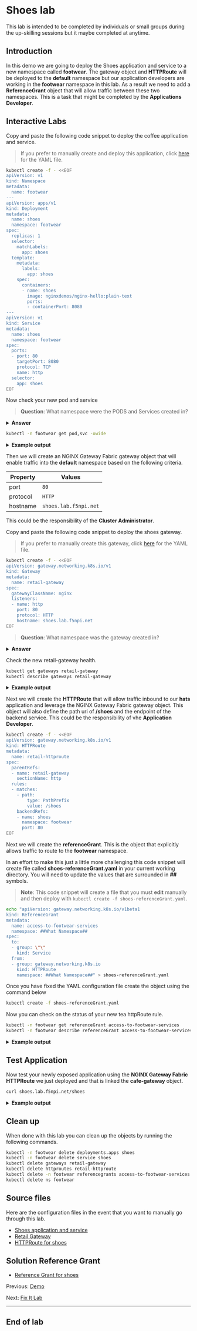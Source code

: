 # Shoes lab

This lab is intended to be completed by individuals or small groups during the up-skilling sessions
but it maybe completed at anytime.

## Introduction

In this demo we are going to deploy the Shoes application and service to a new
namespace called **footwear**. The gateway object and **HTTPRoute** will be deployed to the
**default** namespace but our application developers are working in the **footwear** namespace in
this lab.  As a result we need to add a **ReferenceGrant** object that will allow traffic between
these two namespaces.  This is a task that might be completed by the **Applications Developer**.

## Interactive Labs

Copy and paste the following code snippet to deploy the coffee application and service.

> If you prefer to manually create and deploy this application, click [here](shoes.yaml) for the
> YAML file.

```bash
kubectl create -f - <<EOF
apiVersion: v1
kind: Namespace
metadata:
  name: footwear
---
apiVersion: apps/v1
kind: Deployment
metadata:
  name: shoes
  namespace: footwear
spec:
  replicas: 1
  selector:
    matchLabels:
      app: shoes
  template:
    metadata:
      labels:
        app: shoes
    spec:
      containers:
      - name: shoes
        image: nginxdemos/nginx-hello:plain-text
        ports:
        - containerPort: 8080
---
apiVersion: v1
kind: Service
metadata:
  name: shoes
  namespace: footwear
spec:
  ports:
  - port: 80
    targetPort: 8080
    protocol: TCP
    name: http
  selector:
    app: shoes
EOF
```

Now check your new pod and service

>**Question**: What namespace were the PODS and Services created in?

<details>
  <summary><b>Answer</b></summary>

They are created in the **footwear** kubernetes namespace.

</details>

```bash
kubectl -n footwear get pod,svc -owide
```

<details>
  <summary><b>Example output</b></summary>

  ```bash
  f5admin@bastion:~$ kubectl -n footwear get pod,svc -owide
  NAME                         READY   STATUS    RESTARTS   AGE   IP               NODE                    NOMINATED NODE   READINESS GATES
  pod/shoes-5df7b98484-mn2xh   1/1     Running   0          13s   10.244.191.145   w3-mgmt.lab.f5npi.net   <none>           <none>

  NAME            TYPE        CLUSTER-IP       EXTERNAL-IP   PORT(S)   AGE   SELECTOR
  service/shoes   ClusterIP   10.111.163.201   <none>        80/TCP    13s   app=shoes
  ```

</details>

Then we will create an NGINX Gateway Fabric gateway object that will enable traffic into the
**default** namespace based on the following criteria.

| Property      | Values                 |
| ------------- | ---------------------- |
| port          | `80`                   |
| protocol      | `HTTP`                 |
| hostname      | `shoes.lab.f5npi.net`  |

This could be the responsibility of the **Cluster Administrator**.

Copy and paste the following code snippet to deploy the shoes gateway.

> If you prefer to manually create this gateway, click [here](retail-gateway.yaml) for the
> YAML file.

```bash
kubectl create -f - <<EOF
apiVersion: gateway.networking.k8s.io/v1
kind: Gateway
metadata:
  name: retail-gateway
spec:
  gatewayClassName: nginx
  listeners:
  - name: http
    port: 80
    protocol: HTTP
    hostname: shoes.lab.f5npi.net
EOF
```

>**Question**: What namespace was the gateway created in?

<details>
  <summary><b>Answer</b></summary>

It is created in the **default** kubernetes namespace.

</details>

Check the new retail-gateway health.

```bash
kubectl get gateways retail-gateway
kubectl describe gateways retail-gateway
```

<details>
  <summary><b>Example output</b></summary>

  ```bash
  f5admin@bastion:~$ kubectl get gateways retail-gateway
  NAME             CLASS   ADDRESS       PROGRAMMED   AGE
  retail-gateway   nginx   10.1.10.100   True         5s

  f5admin@bastion:~$ kubectl describe gateways retail-gateway
  Name:         retail-gateway
  Namespace:    default
  Labels:       <none>
  Annotations:  <none>
  API Version:  gateway.networking.k8s.io/v1
  Kind:         Gateway
  Metadata:
    Creation Timestamp:  2024-07-15T19:46:25Z
    Generation:          1
    Resource Version:    145271
    UID:                 16ab8079-71a9-4015-b389-c97114652d22
  Spec:
    Gateway Class Name:  nginx
    Listeners:
      Allowed Routes:
        Namespaces:
          From:  Same
      Hostname:  shoes.lab.f5npi.net
      Name:      http
      Port:      80
      Protocol:  HTTP
  Status:
    Addresses:
      Type:   IPAddress
      Value:  10.1.10.100
    Conditions:
      Last Transition Time:  2024-07-15T19:46:25Z
      Message:               Gateway is accepted
      Observed Generation:   1
      Reason:                Accepted
      Status:                True
      Type:                  Accepted
      Last Transition Time:  2024-07-15T19:46:25Z
      Message:               Gateway is programmed
      Observed Generation:   1
      Reason:                Programmed
      Status:                True
      Type:                  Programmed
    Listeners:
      Attached Routes:  0
      Conditions:
        Last Transition Time:  2024-07-15T19:46:25Z
        Message:               Listener is accepted
        Observed Generation:   1
        Reason:                Accepted
        Status:                True
        Type:                  Accepted
        Last Transition Time:  2024-07-15T19:46:25Z
        Message:               Listener is programmed
        Observed Generation:   1
        Reason:                Programmed
        Status:                True
        Type:                  Programmed
        Last Transition Time:  2024-07-15T19:46:25Z
        Message:               All references are resolved
        Observed Generation:   1
        Reason:                ResolvedRefs
        Status:                True
        Type:                  ResolvedRefs
        Last Transition Time:  2024-07-15T19:46:25Z
        Message:               No conflicts
        Observed Generation:   1
        Reason:                NoConflicts
        Status:                False
        Type:                  Conflicted
      Name:                    http
      Supported Kinds:
        Group:  gateway.networking.k8s.io
        Kind:   HTTPRoute
  Events:       <none>
  ```

</details>

Next we will create the **HTTPRoute** that will allow traffic inbound to our **hats** application
and leverage the NGINX Gateway Fabric gateway object.  This object will also
define the path uri of **/shoes** and the endpoint of the backend service.  This could be the
responsibility of vhe **Application Developer**.

```bash
kubectl create -f - <<EOF
apiVersion: gateway.networking.k8s.io/v1
kind: HTTPRoute
metadata:
  name: retail-httproute
spec:
  parentRefs:
  - name: retail-gateway
    sectionName: http
  rules:
  - matches:
    - path:
        type: PathPrefix
        value: /shoes
    backendRefs:
    - name: shoes
      namespace: footwear
      port: 80
EOF
```

Next we will create the **referenceGrant**.  This is the object that explicitly allows traffic to
route to the **footwear** namespace.

In an effort to make this just a little more challenging this code snippet will create file called
**shoes-referenceGrant.yaml** in your current working directory. You will need to update the values
that are surrounded in **##** symbols.

> **Note**: This code snippet will create a file that you must **edit** manually and then deploy with `kubectl create -f shoes-referenceGrant.yaml`.

```bash
echo "apiVersion: gateway.networking.k8s.io/v1beta1
kind: ReferenceGrant
metadata:
  name: access-to-footwear-services
  namespace: ##What Namespace##
spec:
  to:
  - group: \"\"
    kind: Service
  from:
  - group: gateway.networking.k8s.io
    kind: HTTPRoute
    namespace: ##What Namespace##" > shoes-referenceGrant.yaml
```

Once you have fixed the YAML configuration file create the object using the command below

```bash
kubectl create -f shoes-referenceGrant.yaml
```

Now you can check on the status of your new tea httpRoute rule.

```bash
kubectl -n footwear get referenceGrant access-to-footwear-services
kubectl -n footwear describe referenceGrant access-to-footwear-services
```

<details>
  <summary><b>Example output</b></summary>

  ```bash
  f5admin@bastion:~$` kubectl -n footwear get referenceGrant access-to-footwear-services
  NAME                          AGE
  access-to-footwear-services   28s
  f5admin@bastion:~$ kubectl -n footwear describe referenceGrant access-to-footwear-services
  Name:         access-to-footwear-services
  Namespace:    footwear
  Labels:       <none>
  Annotations:  <none>
  API Version:  gateway.networking.k8s.io/v1beta1
  Kind:         ReferenceGrant
  Metadata:
    Creation Timestamp:  2024-07-15T20:14:27Z
    Generation:          1
    Resource Version:    149655
    UID:                 fc06b602-6910-468b-97f7-be1951823236
  Spec:
    From:
      Group:      gateway.networking.k8s.io
      Kind:       HTTPRoute
      Namespace:  default
    To:
      Group:
      Kind:   Service
  Events:     <none>`
  ```

</details>

## Test Application

Now test your newly exposed application using the **NGINX Gateway Fabric HTTPRoute** we just deployed and that is linked the **cafe-gateway** object.

```bash
curl shoes.lab.f5npi.net/shoes
```

<details>
  <summary><b>Example output</b></summary>

  ```bash
  f5admin@bastion:~$ curl shoes.lab.f5npi.net/shoes
  Server address: 10.244.191.145:8080
  Server name: shoes-5df7b98484-mn2xh
  Date: 15/Jul/2024:20:23:24 +0000
  URI: /shoes
  Request ID: ca2ec92816fb536f9063a353124dba93
  ```

</details>

## Clean up

When done with this lab you can clean up the objects by running the following commands.

```bash
kubectl -n footwear delete deployments.apps shoes
kubectl -n footwear delete service shoes
kubectl delete gateways retail-gateway
kubectl delete httproutes retail-httproute
kubectl delete -n footwear referencegrants access-to-footwear-services
kubectl delete ns footwear
```

## Source files

Here are the configuration files in the event that you want to manually go through this lab.

- [Shoes application and service](shoes.yaml)
- [Retail Gateway](retail-gateway.yaml)
- [HTTPRoute for shoes](shoes-httpRoute.yaml)

## Solution Reference Grant

- [Reference Grant for shoes](shoes-referenceGrant.yaml)

Previous: [Demo](../demo/README.md)

Next: [Fix It Lab](../fixit/README.md)

---

## End of lab
